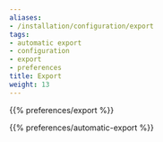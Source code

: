 ```yaml
---
aliases:
- /installation/configuration/export
tags:
- automatic export
- configuration
- export
- preferences
title: Export
weight: 13
---
```


{{% preferences/export %}}

{{% preferences/automatic-export %}}
